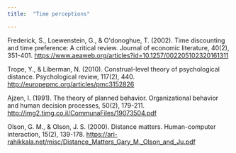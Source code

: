 ```yaml
---
title:  "Time perceptions"

---
```


Frederick, S., Loewenstein, G., & O'donoghue, T. (2002). Time discounting and time preference: A critical review. Journal of economic literature, 40(2), 351-401.
https://www.aeaweb.org/articles?id=10.1257/002205102320161311

Trope, Y., & Liberman, N. (2010). Construal-level theory of psychological distance. Psychological review, 117(2), 440.
http://europepmc.org/articles/pmc3152826

Ajzen, I. (1991). The theory of planned behavior. Organizational behavior and human decision processes, 50(2), 179-211.
http://img2.timg.co.il/CommunaFiles/19073504.pdf

Olson, G. M., & Olson, J. S. (2000). Distance matters. Human-computer interaction, 15(2), 139-178.
https://ari-rahikkala.net/misc/Distance_Matters_Gary_M._Olson_and_Ju.pdf
